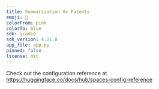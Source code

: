 ```yaml
---
title: Summarization Us Patents
emoji: 🐢
colorFrom: pink
colorTo: blue
sdk: gradio
sdk_version: 4.21.0
app_file: app.py
pinned: false
license: mit
---
```


Check out the configuration reference at https://huggingface.co/docs/hub/spaces-config-reference
